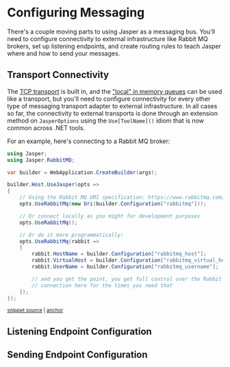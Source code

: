 # Configuring Messaging

There's a couple moving parts to using Jasper as a messaging bus. You'll need to configure connectivity to external infrastructure like
Rabbit MQ brokers, set up listening endpoints, and create routing rules to teach Jasper where and how to send your messages.


## Transport Connectivity

The [TCP transport](/guide/messaging/tcp) is built in, and the ["local" in memory queues](/guide/in-memory-bus) can be used like a transport, but you'll need to configure connectivity for
every other type of messaging transport adapter to external infrastructure. In all cases so far, the connectivity to external transports is done through
an extension method on `JasperOptions` using the `Use[ToolName]()` idiom that is now common across .NET tools.

For an example, here's connecting to a Rabbit MQ broker:

<!-- snippet: sample_configuring_connection_to_rabbit_mq -->
<a id='snippet-sample_configuring_connection_to_rabbit_mq'></a>
```cs
using Jasper;
using Jasper.RabbitMQ;

var builder = WebApplication.CreateBuilder(args);

builder.Host.UseJasper(opts =>
{
    // Using the Rabbit MQ URI specification: https://www.rabbitmq.com/uri-spec.html
    opts.UseRabbitMq(new Uri(builder.Configuration["rabbitmq"]));

    // Or connect locally as you might for development purposes
    opts.UseRabbitMq();

    // Or do it more programmatically:
    opts.UseRabbitMq(rabbit =>
    {
        rabbit.HostName = builder.Configuration["rabbitmq_host"];
        rabbit.VirtualHost = builder.Configuration["rabbitmq_virtual_host"];
        rabbit.UserName = builder.Configuration["rabbitmq_username"];

        // and you get the point, you get full control over the Rabbit MQ
        // connection here for the times you need that
    });
});
```
<sup><a href='https://github.com/JasperFx/alba/blob/master/src/Samples/RabbitMqBootstrapping/Program.cs#L1-L28' title='Snippet source file'>snippet source</a> | <a href='#snippet-sample_configuring_connection_to_rabbit_mq' title='Start of snippet'>anchor</a></sup>
<!-- endSnippet -->

## Listening Endpoint Configuration


## Sending Endpoint Configuration




